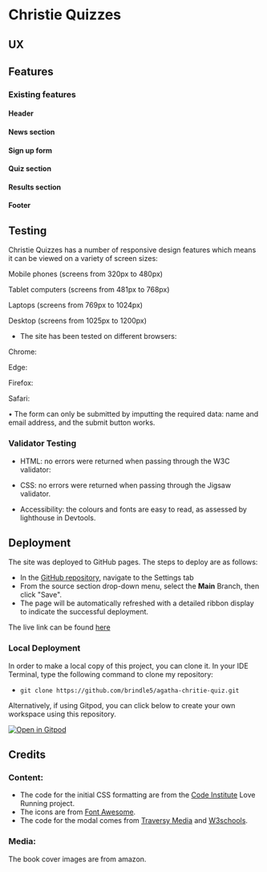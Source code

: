 # **Christie Quizzes**

## **UX**

## **Features**

### Existing features

####  Header

#### News section

#### Sign up form

#### Quiz section

#### Results section

#### Footer

## **Testing**

Christie Quizzes has a number of responsive design features which means it can be viewed on a variety of screen sizes:

Mobile phones (screens from 320px to 480px)

Tablet computers (screens from 481px to 768px)

Laptops (screens from 769px to 1024px)

Desktop (screens from 1025px to 1200px)

* The site has been tested on different browsers: 

Chrome: 

Edge:

Firefox:

Safari:

•	The form can only be submitted by imputting the required data: name and email address, and the submit button works.

### Validator Testing

* HTML: no errors were returned when passing through the W3C validator: 

* CSS: no errors were returned when passing through the Jigsaw validator.

* Accessibility: the colours and fonts are easy to read, as assessed by lighthouse in Devtools. 

## **Deployment**

The site was deployed to GitHub pages. The steps to deploy are as follows: 
* In the [GitHub repository](https://github.com/brindle5/agatha-christie-qiiz/), navigate to the Settings tab 
* From the source section drop-down menu, select the **Main** Branch, then click "Save".
* The page will be automatically refreshed with a detailed ribbon display to indicate the successful deployment.

The live link can be found [here](https://brindle5.github.io/agatha-christie-quiz/)

### Local Deployment

In order to make a local copy of this project, you can clone it. In your IDE Terminal, type the following command to clone my repository:

- `git clone https://github.com/brindle5/agatha-chritie-quiz.git`

Alternatively, if using Gitpod, you can click below to create your own workspace using this repository.

[![Open in Gitpod](https://gitpod.io/button/open-in-gitpod.svg)](https://gitpod.io/#https://github.com/brindle5/agatha-christie-quiz)

## **Credits**

###  Content:

* The code for the initial CSS formatting are from the [Code Institute](https://codeinstitute.net/global/) Love Running project.
* The icons are from [Font Awesome](https://fontawesome.com/).
* The code for the modal comes from [Traversy Media](https://www.youtube.com/watch?v=6ophW7Ask_0&t=1347s) and [W3schools](https://www.w3schools.com/howto/howto_css_modals.asp).

###	Media:

The book cover images are from amazon.


